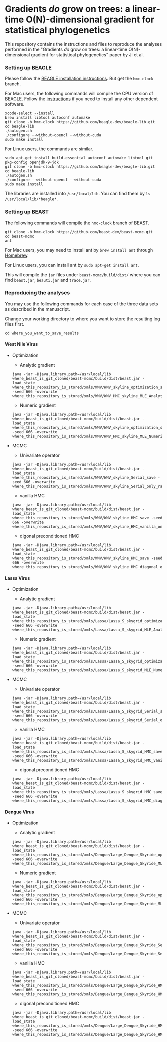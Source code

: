 # Gradients _do_ grow on trees: a linear-time O(N)-dimensional gradient for statistical phylogenetics
This repository contains the instructions and files to reproduce the analyses performed in the "Gradients _do_ grow on trees: a linear-time O(N)-dimensional gradient for statistical phylogenetics" paper by Ji et al.


### Setting up BEAGLE
Please follow the [BEAGLE installation instructions](https://github.com/beagle-dev/beagle-lib).
But get the `hmc-clock` branch.

For Mac users, the following commands will compile the CPU version of BEAGLE.
Follow the [instructions](https://github.com/beagle-dev/beagle-lib) if you need to install any other dependent software.

```
xcode-select --install
brew install libtool autoconf automake
git clone -b hmc-clock https://github.com/beagle-dev/beagle-lib.git
cd beagle-lib
./autogen.sh
./configure --without-opencl --without-cuda
sudo make install
```


For Linux users, the commands are similar.

```
sudo apt-get install build-essential autoconf automake libtool git pkg-config openjdk-9-jdk
git clone -b hmc-clock https://github.com/beagle-dev/beagle-lib.git
cd beagle-lib
./autogen.sh
./configure --without-opencl --without-cuda
sudo make install
```


The libraries are installed into `/usr/local/lib`.
You can find them by `ls /usr/local/lib/*beagle*`.


### Setting up BEAST

The following commands will compile the `hmc-clock` branch of BEAST.

```
git clone -b hmc-clock https://github.com/beast-dev/beast-mcmc.git
cd beast-mcmc
ant
```

For Mac users, you may need to install ant by `brew install ant` through [Homebrew](https://brew.sh/).

For Linux users, you can install ant by `sudo apt-get install ant`.

This will compile the `jar` files under `beast-mcmc/build/dist/` where you can find `beast.jar`, `beauti.jar` and `trace.jar`.

### Reproducing the analyses

You may use the following commands for each case of the three data sets as described in the manuscript.

Change your working directory to where you want to store the resulting log files first.

```
cd where_you_want_to_save_results
```

#### West Nile Virus

* Optimization
	* Analytic gradient

	```
	java -jar -Djava.library.path=/usr/local/lib where_beast_is_git_cloned/beast-mcmc/build/dist/beast.jar -load_state where_this_repository_is_stored/xmls/WNV/WNV_skyline_optimization_save -seed 666 -overwrite where_this_repository_is_stored/xmls/WNV/WNV_HMC_skyline_MLE_Analytic.xml
	```
	
	* Numeric gradient 

	```
	java -jar -Djava.library.path=/usr/local/lib where_beast_is_git_cloned/beast-mcmc/build/dist/beast.jar -load_state where_this_repository_is_stored/xmls/WNV/WNV_skyline_optimization_save -seed 666 -overwrite where_this_repository_is_stored/xmls/WNV/WNV_HMC_skyline_MLE_Numeric.xml
	```

* MCMC
	* Univariate operator

	```
	java -jar -Djava.library.path=/usr/local/lib where_beast_is_git_cloned/beast-mcmc/build/dist/beast.jar -load_state where_this_repository_is_stored/xmls/WNV/WNV_skyline_Serial_save -seed 666 -overwrite where_this_repository_is_stored/xmls/WNV/WNV_skyline_Serial_only_rates.xml
	```
	
	* vanilla HMC

	```
	java -jar -Djava.library.path=/usr/local/lib where_beast_is_git_cloned/beast-mcmc/build/dist/beast.jar -load_state where_this_repository_is_stored/xmls/WNV/WNV_skyline_HMC_save -seed 666 -overwrite where_this_repository_is_stored/xmls/WNV/WNV_skyline_HMC_vanilla_only_rates.xml
	```	
	
	* digonal preconditioned HMC

	```
	java -jar -Djava.library.path=/usr/local/lib where_beast_is_git_cloned/beast-mcmc/build/dist/beast.jar -load_state where_this_repository_is_stored/xmls/WNV/WNV_skyline_HMC_save -seed 666 -overwrite where_this_repository_is_stored/xmls/WNV/WNV_skyline_HMC_diagonal_only_rates.xml
	```
	
	

#### Lassa Virus


* Optimization
	* Analytic gradient

	```
	java -jar -Djava.library.path=/usr/local/lib where_beast_is_git_cloned/beast-mcmc/build/dist/beast.jar -load_state where_this_repository_is_stored/xmls/Lassa/Lassa_S_skygrid_optimization_save -seed 666 -overwrite where_this_repository_is_stored/xmls/Lassa/Lassa_S_skygrid_MLE_Analytic.xml
	```
	
	* Numeric gradient 

	```
	java -jar -Djava.library.path=/usr/local/lib where_beast_is_git_cloned/beast-mcmc/build/dist/beast.jar -load_state where_this_repository_is_stored/xmls/Lassa/Lassa_S_skygrid_optimization_save -seed 666 -overwrite where_this_repository_is_stored/xmls/Lassa/Lassa_S_skygrid_MLE_Numeric.xml
	```

* MCMC
	* Univariate operator

	```
	java -jar -Djava.library.path=/usr/local/lib where_beast_is_git_cloned/beast-mcmc/build/dist/beast.jar -load_state where_this_repository_is_stored/xmls/Lassa/Lassa_S_skygrid_Serial_save -seed 666 -overwrite where_this_repository_is_stored/xmls/Lassa/Lassa_S_skygrid_Serial_only_rates.xml
	```
	
	* vanilla HMC

	```
	java -jar -Djava.library.path=/usr/local/lib where_beast_is_git_cloned/beast-mcmc/build/dist/beast.jar -load_state where_this_repository_is_stored/xmls/Lassa/Lassa_S_skygrid_HMC_save -seed 666 -overwrite where_this_repository_is_stored/xmls/Lassa/Lassa_S_skygrid_HMC_vanilla_only_rates.xml	
	```
		
	* digonal preconditioned HMC


	```
	java -jar -Djava.library.path=/usr/local/lib where_beast_is_git_cloned/beast-mcmc/build/dist/beast.jar -load_state where_this_repository_is_stored/xmls/Lassa/Lassa_S_skygrid_HMC_save -seed 666 -overwrite where_this_repository_is_stored/xmls/Lassa/Lassa_S_skygrid_HMC_diagonal_only_rates.xml
	```


#### Dengue Virus


* Optimization
	* Analytic gradient

	```
	java -jar -Djava.library.path=/usr/local/lib where_beast_is_git_cloned/beast-mcmc/build/dist/beast.jar -load_state where_this_repository_is_stored/xmls/Dengue/Large_Dengue_Skyride_optimization_save -seed 666 -overwrite where_this_repository_is_stored/xmls/Dengue/Large_Dengue_Skyride_MLE_Analytic.xml
	```
	
	* Numeric gradient 

	```
	java -jar -Djava.library.path=/usr/local/lib where_beast_is_git_cloned/beast-mcmc/build/dist/beast.jar -load_state where_this_repository_is_stored/xmls/Dengue/Large_Dengue_Skyride_optimization_save -seed 666 -overwrite where_this_repository_is_stored/xmls/Dengue/Large_Dengue_Skyride_MLE_Numeric.xml
	```

* MCMC
	* Univariate operator

	```
	java -jar -Djava.library.path=/usr/local/lib where_beast_is_git_cloned/beast-mcmc/build/dist/beast.jar -load_state where_this_repository_is_stored/xmls/Dengue/Large_Dengue_Skyride_Serial_save -seed 666 -overwrite where_this_repository_is_stored/xmls/Dengue/Large_Dengue_Skyride_Serial_only_rates.xml
	```
	
	* vanilla HMC

	```
	java -jar -Djava.library.path=/usr/local/lib where_beast_is_git_cloned/beast-mcmc/build/dist/beast.jar -load_state where_this_repository_is_stored/xmls/Dengue/Large_Dengue_Skyride_HMC_save -seed 666 -overwrite where_this_repository_is_stored/xmls/Dengue/Large_Dengue_Skyride_HMC_vanilla_only_rates.xml	
	```
	
	
	* digonal preconditioned HMC


	```
	java -jar -Djava.library.path=/usr/local/lib where_beast_is_git_cloned/beast-mcmc/build/dist/beast.jar -load_state where_this_repository_is_stored/xmls/Dengue/Large_Dengue_Skyride_HMC_save -seed 666 -overwrite where_this_repository_is_stored/xmls/Dengue/Large_Dengue_Skyride_HMC_diagonal_only_rates.xml
	```
